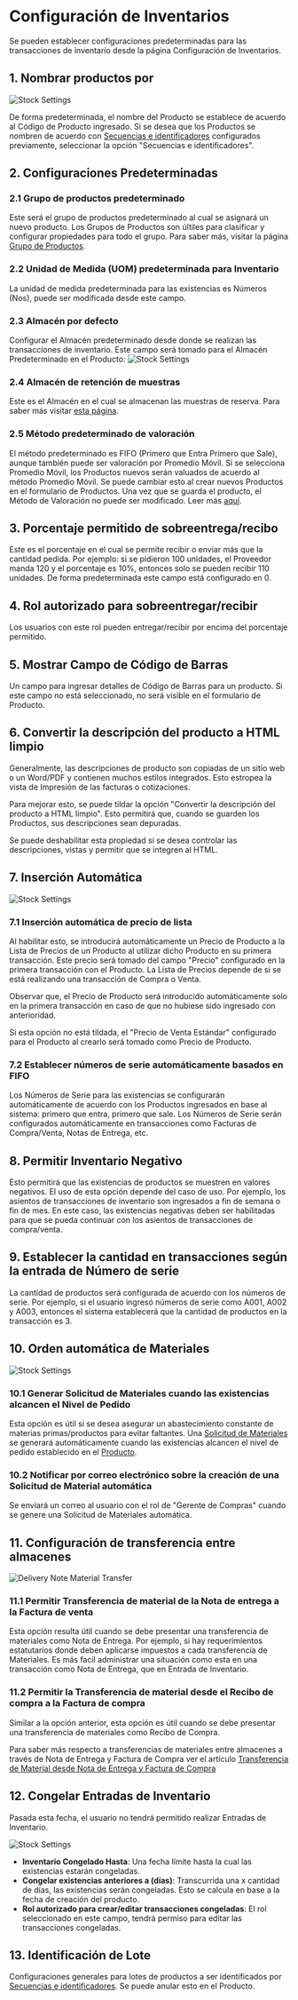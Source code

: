 <!-- add-breadcrumbs -->
# Configuración de Inventarios

Se pueden establecer configuraciones predeterminadas para las transacciones de inventario desde la página Configuración de Inventarios.

## 1. Nombrar productos por

![Stock Settings](/docs/assets/img/stock/stock-settings-1.png)

De forma predeterminada, el nombre del Producto se establece de acuerdo al Código de Producto ingresado. Si se desea que los Productos se nombren de acuerdo con [Secuencias e identificadores](/docs/user/manual/es/setting-up/settings/naming-series) configurados previamente, seleccionar la opción "Secuencias e identificadores".

## 2. Configuraciones Predeterminadas

### 2.1 Grupo de productos predeterminado
Este será el grupo de productos predeterminado al cual se asignará un nuevo producto. Los Grupos de Productos son últiles para clasificar y configurar propiedades para todo el grupo. Para saber más, visitar la página [Grupo de Productos](/docs/user/manual/es/stock/item-group).

### 2.2 Unidad de Medida (UOM) predeterminada para Inventario
La unidad de medida predeterminada para las existencias es Números (Nos), puede ser modificada desde este campo. 

### 2.3 Almacén por defecto
Configurar el Almacén predeterminado desde donde se realizan las transacciones de inventario. Este campo será tomado para el Almacén Predeterminado en el Producto: 
    ![Stock Settings](/docs/assets/img/stock/stock-settings-def.png)

### 2.4 Almacén de retención de muestras
Este es el Almacén en el cual se almacenan las muestras de reserva. Para saber más visitar [esta página](/docs/user/manual/es/stock/retain-sample-stock).

### 2.5 Método predeterminado de valoración
El método predeterminado es FIFO (Primero que Entra Primero que Sale), aunque también puede ser valoración por Promedio Móvil. Si se selecciona Promedio Móvil, los Productos nuevos serán valuados de acuerdo al método Promedio Móvil. Se puede cambiar esto al crear nuevos Productos en el formulario de Productos. Una vez que se guarda el producto, el Método de Valoración no puede ser modificado. Leer más [aquí](https://frappe.io/blog/erpnext-features/inventory-valuation-method-fifo-vs-moving-average).

## 3. Porcentaje permitido de sobreentrega/recibo
Este es el porcentaje en el cual se permite recibir o enviar más que la cantidad pedida. Por ejemplo: si se pidieron 100 unidades, el Proveedor manda 120 y el porcentaje es 10%, entonces solo se pueden recibir 110 unidades. De forma predeterminada este campo está configurado en 0. 

## 4. Rol autorizado para sobreentregar/recibir
Los usuarios con este rol pueden entregar/recibir por encima del porcentaje permitido.

## 5. Mostrar Campo de Código de Barras
Un campo para ingresar detalles de Código de Barras para un producto. Si este campo no está seleccionado, no será visible en el formulario de Producto. 

## 6. Convertir la descripción del producto a HTML limpio 
Generalmente, las descripciones de producto son copiadas de un sitio web o un Word/PDF y contienen muchos estilos integrados. Esto estropea la vista de Impresión de las facturas o cotizaciones. 

Para mejorar esto, se puede tildar la opción "Convertir la descripción del producto a HTML limpio". Esto permitirá que, cuando se guarden los Productos, sus descripciones sean depuradas. 

Se puede deshabilitar esta propiedad si se desea controlar las descripciones, vistas y permitir que se integren al HTML.

## 7. Inserción Automática

![Stock Settings](/docs/assets/img/stock/stock-settings-2.png)

### 7.1 Inserción automática de precio de lista 
Al habilitar esto, se introducirá automáticamente un Precio de Producto a la Lista de Precios de un Producto al utilizar dicho Producto en su primera transacción. Este precio será tomado del campo "Precio" configurado en la primera transacción con el Producto. La Lista de Precios depende de si se está realizando una transacción de Compra o Venta. 

Observar que, el Precio de Producto será introducido automáticamente solo en la primera transacción en caso de que no hubiese sido ingresado con anterioridad.

Si esta opción no está tildada, el "Precio de Venta Estándar" configurado para el Producto al crearlo será tomado como Precio de Producto.

### 7.2 Establecer números de serie automáticamente basados en FIFO
Los Números de Serie para las existencias se configurarán automáticamente de acuerdo con los Productos ingresados en base al sistema: primero que entra, primero que sale. Los Números de Serie serán configurados automáticamente en transacciones como Facturas de Compra/Venta, Notas de Entrega, etc. 

## 8. Permitir Inventario Negativo
Esto permitirá que las existencias de productos se muestren en valores negativos. El uso de esta opción depende del caso de uso. Por ejemplo, los asientos de transacciones de inventario son ingresados a fin de semana o fin de mes. En este caso, las existencias negativas deben ser habilitadas para que se pueda continuar con los asientos de transacciones de compra/venta.

## 9. Establecer la cantidad en transacciones según la entrada de Número de serie
La cantidad de productos será configurada de acuerdo con los números de serie. Por ejemplo, si el usuario ingresó números de serie como A001, A002 y A003, entonces el sistema establecerá que la cantidad de productos en la transacción es 3.

## 10. Orden automática de Materiales

![Stock Settings](/docs/assets/img/stock/stock-settings-3.png)

### 10.1 Generar Solicitud de Materiales cuando las existencias alcancen el Nivel de Pedido

Esta opción es útil si se desea asegurar un abastecimiento constante de materias primas/productos para evitar faltantes. 
Una [Solicitud de Materiales](/docs/user/manual/es/stock/material-request) se generará automáticamente cuando las existencias alcancen el nivel de pedido establecido en el [Producto](/docs/user/manual/es/stock/item#34-automatic-reordering).

### 10.2 Notificar por correo electrónico sobre la creación de una Solicitud de Material automática
Se enviará un correo al usuario con el rol de "Gerente de Compras" cuando se genere una Solicitud de Materiales automática. 

## 11. Configuración de transferencia entre almacenes

<img class="screenshot" alt="Delivery Note Material Transfer" src="{{docs_base_url}}/assets/img/stock/inter-warehouse.png">

### 11.1 Permitir Transferencia de material de la Nota de entrega a la Factura de venta 

Esta opción resulta útil cuando se debe presentar una transferencia de materiales como Nota de Entrega. Por ejemplo, si hay requerimientos estatutarios donde deben aplicarse impuestos a cada transferencia de Materiales. Es más facil administrar una situación como esta en una transacción como Nota de Entrega, que en Entrada de Inventario. 

### 11.2 Permitir la Transferencia de material desde el Recibo de compra a la Factura de compra

Similar a la opción anterior, esta opción es útil cuando se debe presentar una transferencia de materiales como Recibo de Compra. 

Para saber más respecto a transferencias de materiales entre almacenes a través de Nota de Entrega y Factura de Compra ver el artículo [Transferencia de Material desde Nota de Entrega y Factura de Compra](/docs/user/manual/es/stock/articles/material-transfer-from-delivery-note)

## 12. Congelar Entradas de Inventario

Pasada esta fecha, el usuario no tendrá permitido realizar Entradas de Inventario.

![Stock Settings](/docs/assets/img/stock/stock-settings-4.png)

* **Inventario Congelado Hasta**: Una fecha límite hasta la cual las existencias estarán congeladas. 
* **Congelar existencias anteriores a (días)**: Transcurrida una x cantidad de días, las existencias serán congeladas. Esto se calcula en base a la fecha de creación del producto. 
* **Rol autorizado para crear/editar transacciones congeladas**: El rol seleccionado en este campo, tendrá permiso para editar las transacciones congeladas.

## 13. Identificación de Lote
Configuraciones generales para lotes de productos a ser identificados por [Secuencias e identificadores](/docs/user/manual/es/setting-up/settings/naming-series). Se puede anular esto en el Producto.

